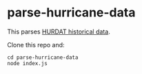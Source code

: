 # parse-hurricane-data

This parses [HURDAT historical data](https://www.nhc.noaa.gov/data/hurdat/).

Clone this repo and:
```
cd parse-hurricane-data
node index.js
```